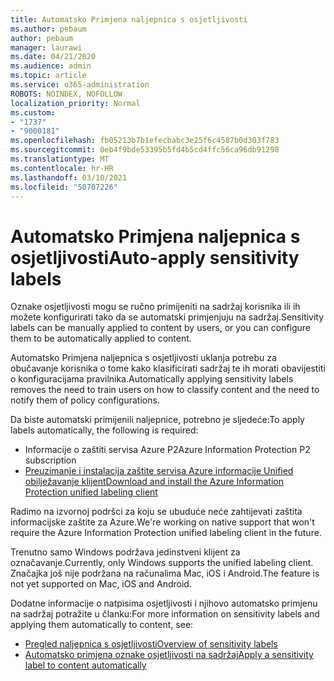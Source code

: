 ```yaml
---
title: Automatsko Primjena naljepnica s osjetljivosti
ms.author: pebaum
author: pebaum
manager: laurawi
ms.date: 04/21/2020
ms.audience: admin
ms.topic: article
ms.service: o365-administration
ROBOTS: NOINDEX, NOFOLLOW
localization_priority: Normal
ms.custom:
- "1737"
- "9000181"
ms.openlocfilehash: fb05213b7b1efecbabc3e25f6c4587b0d303f783
ms.sourcegitcommit: 0eb4f9bde53395b5fd4b5cd4ffc56ca96db91298
ms.translationtype: MT
ms.contentlocale: hr-HR
ms.lasthandoff: 03/10/2021
ms.locfileid: "50707226"
---
```

# <a name="auto-apply-sensitivity-labels"></a><span data-ttu-id="6dea1-102">Automatsko Primjena naljepnica s osjetljivosti</span><span class="sxs-lookup"><span data-stu-id="6dea1-102">Auto-apply sensitivity labels</span></span>

<span data-ttu-id="6dea1-103">Oznake osjetljivosti mogu se ručno primijeniti na sadržaj korisnika ili ih možete konfigurirati tako da se automatski primjenjuju na sadržaj.</span><span class="sxs-lookup"><span data-stu-id="6dea1-103">Sensitivity labels can be manually applied to content by users, or you can configure them to be automatically applied to content.</span></span>

<span data-ttu-id="6dea1-104">Automatsko Primjena naljepnica s osjetljivosti uklanja potrebu za obučavanje korisnika o tome kako klasificirati sadržaj te ih morati obavijestiti o konfiguracijama pravilnika.</span><span class="sxs-lookup"><span data-stu-id="6dea1-104">Automatically applying sensitivity labels removes the need to train users on how to classify content and the need to notify them of policy configurations.</span></span>

<span data-ttu-id="6dea1-105">Da biste automatski primijenili naljepnice, potrebno je sljedeće:</span><span class="sxs-lookup"><span data-stu-id="6dea1-105">To apply labels automatically, the following is required:</span></span>

- <span data-ttu-id="6dea1-106">Informacije o zaštiti servisa Azure P2</span><span class="sxs-lookup"><span data-stu-id="6dea1-106">Azure Information Protection P2 subscription</span></span>
- [<span data-ttu-id="6dea1-107">Preuzimanje i instalacija zaštite servisa Azure informacije Unified obilježavanje klijent</span><span class="sxs-lookup"><span data-stu-id="6dea1-107">Download and install the Azure Information Protection unified labeling client</span></span>](https://docs.microsoft.com/azure/information-protection/rms-client/install-unifiedlabelingclient-app)

<span data-ttu-id="6dea1-108">Radimo na izvornoj podršci za koju se ubuduće neće zahtijevati zaštita informacijske zaštite za Azure.</span><span class="sxs-lookup"><span data-stu-id="6dea1-108">We're working on native support that won't require the Azure Information Protection unified labeling client in the future.</span></span>

<span data-ttu-id="6dea1-109">Trenutno samo Windows podržava jedinstveni klijent za označavanje.</span><span class="sxs-lookup"><span data-stu-id="6dea1-109">Currently, only Windows supports the unified labeling client.</span></span>  <span data-ttu-id="6dea1-110">Značajka još nije podržana na računalima Mac, iOS i Android.</span><span class="sxs-lookup"><span data-stu-id="6dea1-110">The feature is not yet supported on Mac, iOS and Android.</span></span>

<span data-ttu-id="6dea1-111">Dodatne informacije o natpisima osjetljivosti i njihovo automatsko primjenu na sadržaj potražite u članku:</span><span class="sxs-lookup"><span data-stu-id="6dea1-111">For more information on sensitivity labels and applying them automatically to content,  see:</span></span>

- [<span data-ttu-id="6dea1-112">Pregled naljepnica s osjetljivosti</span><span class="sxs-lookup"><span data-stu-id="6dea1-112">Overview of sensitivity labels</span></span>](https://docs.microsoft.com/microsoft-365/compliance/sensitivity-labels)
- [<span data-ttu-id="6dea1-113">Automatsko primjena oznake osjetljivosti na sadržaj</span><span class="sxs-lookup"><span data-stu-id="6dea1-113">Apply a sensitivity label to content automatically</span></span>](https://docs.microsoft.com/microsoft-365/compliance/apply-sensitivity-label-automatically)
